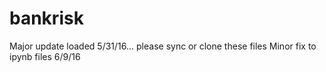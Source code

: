 # bankrisk
Major update loaded 5/31/16... please sync or clone these files
Minor fix to ipynb files 6/9/16
